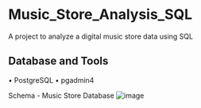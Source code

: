 # Music_Store_Analysis_SQL

A project to analyze a digital music store data using SQL

## Database and Tools
• PostgreSQL • pgadmin4

Schema - Music Store Database
![image](https://user-images.githubusercontent.com/98437584/225300848-98c53746-afc7-414c-8086-f9ef11a21455.png)

